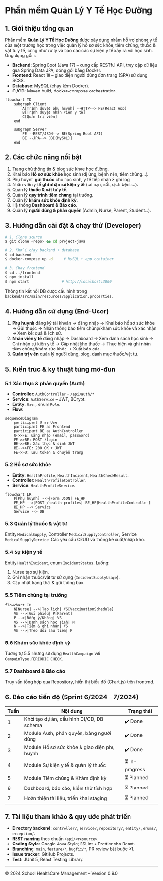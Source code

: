 # Phần mềm Quản Lý Y Tế Học Đường

## 1. Giới thiệu tổng quan
Phần mềm **Quản Lý Y Tế Học Đường** được xây dựng nhằm hỗ trợ phòng y tế của một trường học trong việc quản lý hồ sơ sức khỏe, tiêm chủng, thuốc & vật tư y tế, cũng như xử lý và báo cáo các sự kiện y tế xảy ra với học sinh. Ứng dụng gồm:

* **Backend**: Spring Boot (Java 17) – cung cấp RESTful API, truy cập dữ liệu qua Spring Data JPA, đóng gói bằng Docker.
* **Frontend**: React 18 – giao diện người dùng đơn trang (SPA) sử dụng SCSS.
* **Database**: MySQL (chạy kèm Docker).
* **CI/CD**: Maven build, docker-compose orchestration.

```mermaid
flowchart TD
    subgraph Client
        A[Trình duyệt phụ huynh] --HTTP--> FE(React App)
        B[Trình duyệt nhân viên y tế]
        C[Quản trị viên]
    end

    subgraph Server
        FE --REST/JSON--> BE(Spring Boot API)
        BE --JPA--> DB[(MySQL)]
    end
```

## 2. Các chức năng nổi bật
1. Trang chủ thông tin & blog sức khỏe học đường.
2. Khai báo **Hồ sơ sức khỏe** học sinh (dị ứng, bệnh nền, tiêm chủng…).
3. Phụ huynh **gửi thuốc** cho học sinh, y tế tiếp nhận & ghi log.
4. Nhân viên y tế **ghi nhận sự kiện y tế** (tai nạn, sốt, dịch bệnh…).
5. Quản lý **thuốc & vật tư y tế**.
6. Quản lý **quy trình tiêm chủng** tại trường.
7. Quản lý **khám sức khỏe định kỳ**.
8. Hệ thống **Dashboard & Báo cáo**.
9. Quản lý **người dùng & phân quyền** (Admin, Nurse, Parent, Student…).

## 3. Hướng dẫn cài đặt & chạy thử (Developer)
```bash
# 1. Clone source
$ git clone <repo> && cd project-java

# 2. Khởi chạy backend + database
$ cd backend
$ docker-compose up -d     # MySQL + app container

# 3. Chạy frontend
$ cd ../frontend
$ npm install
$ npm start               # http://localhost:3000
```
Thông tin kết nối DB được cấu hình trong `backend/src/main/resources/application.properties`.

## 4. Hướng dẫn sử dụng (End-User)
1. **Phụ huynh** đăng ký tài khoản → đăng nhập → Khai báo hồ sơ sức khỏe → Gửi thuốc → Nhận thông báo tiêm chủng/khám sức khỏe và xác nhận → Xem kết quả & lịch sử.
2. **Nhân viên y tế** đăng nhập → Dashboard → Xem danh sách học sinh → Ghi nhận sự kiện y tế → Cập nhật kho thuốc → Thực hiện và ghi nhận tiêm chủng/khám sức khỏe → Xuất báo cáo.
3. **Quản trị viên** quản lý người dùng, blog, danh mục thuốc/vật tư.

## 5. Kiến trúc & kỹ thuật từng mô-đun
### 5.1 Xác thực & phân quyền (Auth)
* **Controller**: `AuthController` – `/api/auth/*`
* **Service**: `AuthService` – JWT, BCrypt.
* **Entity**: `User`, enum `Role`.
* **Flow**:
```mermaid
sequenceDiagram
    participant U as User
    participant FE as Frontend
    participant BE as AuthController
    U->>FE: Đăng nhập (email, password)
    FE->>BE: POST /login
    BE->>BE: Xác thực & sinh JWT
    BE-->>FE: 200 OK + JWT
    FE->>U: Lưu token & chuyển trang
```

### 5.2 Hồ sơ sức khỏe
* **Entity**: `HealthProfile`, `HealthIncident`, `HealthCheckResult`.
* **Controller**: `HealthProfileController`.
* **Service**: `HealthProfileService`.
```mermaid
flowchart LR
    P[Phụ huynh] -->|Form JSON| FE_HP
    FE_HP -->|POST /health-profiles| BE_HP[HealthProfileController]
    BE_HP --> Service
    Service --> DB
```

### 5.3 Quản lý thuốc & vật tư
Entity `MedicalSupply`, Controller `MedicalSupplyController`, Service `MedicalSupplyService`. Các yêu cầu CRUD và thống kê xuất/nhập kho.

### 5.4 Sự kiện y tế
Entity `HealthIncident`, enum `IncidentStatus`. Luồng:
1. Nurse tạo sự kiện.
2. Ghi nhận thuốc/vật tư sử dụng (`IncidentSupplyUsage`).
3. Cập nhật trạng thái & gửi thông báo.

### 5.5 Tiêm chủng tại trường
```mermaid
flowchart TD
    N[Nurse] -->|Tạo lịch| VS[VaccinationSchedule]
    VS -->|Gửi phiếu| P[Parent]
    P -->|Đồng ý/Không| VS
    VS -->|Danh sách học sinh| N
    N -->|Tiêm & ghi nhận| VS
    VS -->|Theo dõi sau tiêm| P
```

### 5.6 Khám sức khỏe định kỳ
Tương tự 5.5 nhưng sử dụng `HealthCampaign` với `CampainType.PERIODIC_CHECK`.

### 5.7 Dashboard & Báo cáo
Truy vấn tổng hợp qua Repository, hiển thị biểu đồ (Chart.js) trên frontend.

## 6. Báo cáo tiến độ (Sprint 6/2024 – 7/2024)
| Tuần | Nội dung | Trạng thái |
|------|----------|------------|
| 1 | Khởi tạo dự án, cấu hình CI/CD, DB schema | ✔️ Done |
| 2 | Module Auth, phân quyền, bảng người dùng | ✔️ Done |
| 3 | Module Hồ sơ sức khỏe & giao diện phụ huynh | ✔️ Done |
| 4 | Module Sự kiện y tế & quản lý thuốc | ⏳ In-progress |
| 5 | Module Tiêm chủng & Khám định kỳ | ⏳ Planned |
| 6 | Dashboard, báo cáo, kiểm thử tích hợp | ⏳ Planned |
| 7 | Hoàn thiện tài liệu, triển khai staging | ⏳ Planned |

## 7. Tài liệu tham khảo & quy ước phát triển
* **Directory backend**: `controller/`, `service/`, `repository/`, `entity/`, `enums/`, `exception/`.
* **REST naming** theo chuẩn `/api/<resource>`.
* **Coding Style**: Google Java Style; ESLint + Prettier cho React.
* **Branching**: `main`, `feature/*`, `bugfix/*`, PR review bắt buộc ≥1.
* **Issue tracker**: GitHub Projects.
* **Test**: JUnit 5, React Testing Library.

---
© 2024 School HealthCare Management – Version 0.9.0 